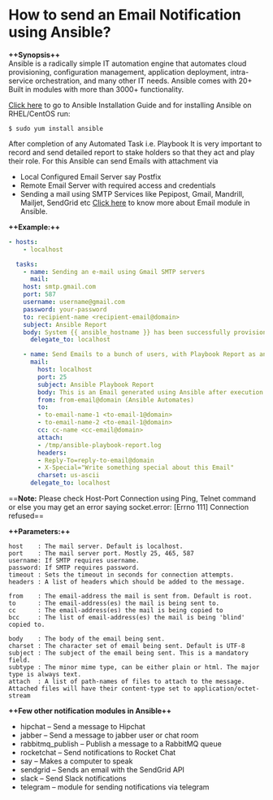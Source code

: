 # How to send an Email Notification using Ansible?

**++Synopsis++**
<br>
Ansible is a radically simple IT automation engine that automates cloud provisioning, configuration management, application deployment, intra-service orchestration, and many other IT needs. Ansible comes with 20+ Built in modules with more than 3000+ functionality.  

[Click here](https://docs.ansible.com/ansible/latest/installation_guide/index.html) to go to Ansible Installation Guide
and for installing Ansible on RHEL/CentOS run:
```
$ sudo yum install ansible
```

After completion of any Automated Task i.e. Playbook It is very important to record and send detailed report to stake holders so that they act and play their role. For this Ansible can send Emails with attachment via
- Local Configured Email Server say Postfix
- Remote Email Server with required access and credentials
- Sending a mail using SMTP Services like Pepipost, Gmail, Mandrill, Mailjet, SendGrid etc
[Click here](https://docs.ansible.com/ansible/latest/modules/mail_module.html) to know more about Email module in Ansible.

**++Example:++**

``` yml
- hosts:
    - localhost

  tasks:
    - name: Sending an e-mail using Gmail SMTP servers
      mail:
	host: smtp.gmail.com
	port: 587
	username: username@gmail.com
	password: your-password
	to: recipient-name <recipient-email@domain>
	subject: Ansible Report
	body: System {{ ansible_hostname }} has been successfully provisioned.
      delegate_to: localhost

    - name: Send Emails to a bunch of users, with Playbook Report as an attachment.
      mail:
        host: localhost
        port: 25
        subject: Ansible Playbook Report
        body: This is an Email generated using Ansible after execution of task.
        from: from-email@domain (Ansible Automates)
        to:
        - to-email-name-1 <to-email-1@domain>
        - to-email-name-2 <to-email-1@domain>
        cc: cc-name <cc-email@domain>
        attach:
        - /tmp/ansible-playbook-report.log
        headers:
        - Reply-To=reply-to-email@domain
        - X-Special="Write something special about this Email"
        charset: us-ascii
      delegate_to: localhost
```
==**Note:** Please check Host-Port Connection using Ping, Telnet command or else you may get an error saying socket.error: [Errno 111] Connection refused==

**++Parameters:++**

```
host    : The mail server. Default is localhost.
port    : The mail server port. Mostly 25, 465, 587
username: If SMTP requires username.
password: If SMTP requires password.
timeout : Sets the timeout in seconds for connection attempts.
headers : A list of headers which should be added to the message.

from    : The email-address the mail is sent from. Default is root.
to      : The email-address(es) the mail is being sent to.
cc      : The email-address(es) the mail is being copied to
bcc     : The list of email-address(es) the mail is being 'blind' copied to.

body    : The body of the email being sent.
charset : The character set of email being sent. Default is UTF-8
subject : The subject of the email being sent. This is a mandatory field.
subtype : The minor mime type, can be either plain or html. The major type is always text.
attach  : A list of path-names of files to attach to the message. Attached files will have their content-type set to application/octet-stream
```

**++Few other notification modules in Ansible++**
+ hipchat – Send a message to Hipchat
+ jabber – Send a message to jabber user or chat room
+ rabbitmq_publish – Publish a message to a RabbitMQ queue
+ rocketchat – Send notifications to Rocket Chat
+ say – Makes a computer to speak
+ sendgrid – Sends an email with the SendGrid API
+ slack – Send Slack notifications
+ telegram – module for sending notifications via telegram